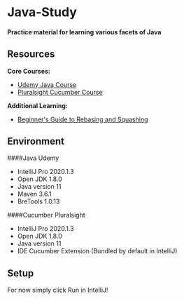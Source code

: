 # Java-Study
#### Practice material for learning various facets of Java

## Resources

**Core Courses:**

- [Udemy Java Course](https://www.udemy.com/course/java-the-complete-java-developer-course/)
- [Pluralsight Cucumber Course](https://app.pluralsight.com/library/courses/java-bdd-cucumber-gherkin-getting-started/table-of-contents)

**Additional Learning:**
- [Beginner's Guide to Rebasing and Squashing](https://github.com/servo/servo/wiki/Beginner's-guide-to-rebasing-and-squashing)

## Environment

####Java Udemy
- IntelliJ Pro 2020.1.3
- Open JDK 1.8.0
- Java version 11
- Maven 3.6.1
- BreTools 1.0.13

####Cucumber Pluralsight
- IntelliJ Pro 2020.1.3
- Open JDK 1.8.0
- Java version 11
- IDE Cucumber Extension (Bundled by default in IntelliJ)

## Setup

For now simply click Run in IntelliJ!
